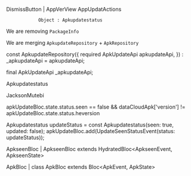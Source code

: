 DismissButton | AppVerView
AppUpdatActions





                Object : Apkupdatestatus
We are removing `PackageInfo`

We are merging `ApkupdateRepository` + `ApkRepository`


const ApkupdateRepository({
required ApkUpdateApi apkupdateApi,
}) : _apkupdateApi = apkupdateApi;

final ApkUpdateApi _apkupdateApi;



Apkupdatestatus


JacksonMutebi

apkUpdateBloc.state.status.seen == false &&
dataCloudApk['version'] !=
apkUpdateBloc.state.status.heversion


Apkupdatestatus updateStatus =
const Apkupdatestatus(seen: true, updated: false);
apkUpdateBloc.add(UpdateSeenStatusEvent(status: updateStatus));


ApkseenBloc | ApkseenBloc extends HydratedBloc<ApkseenEvent, ApkseenState>

ApkBloc | class ApkBloc extends Bloc<ApkEvent, ApkState>
